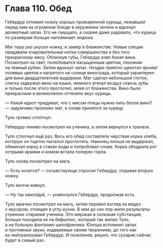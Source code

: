 # Глава 110. Обед

Гебердур отломил ножку хорошо прожаренной курицы, лежавшей перед ним на огромном блюде в окружении зелени и вдохнул ароматный запах. Его не смущало, а скорее даже радовало, что курица по размерам больше напоминает индюка. 

Маг пару раз укусил ножку, и замер в блаженстве. Новые специи придавали очаровательные нотки совершенства и без того прекрасному мясу. Облизнув губы, Гебердур взял бокал вина. Посмотрел на свет, полюбовался насыщенным цветом, похожим на темный рубин. Затем вдохнул запах. Ноздри приятно щекотал аромат полевых цветов и нагретого на солнце винограда, который характерен для вина двадцатилетней выдержки. Маг сделал небольшой глоток, слегка задержал вино на языке, немного втянул воздух сквозь зубы и только после этого проглотил, млея от блаженства. Вино было прекрасным и великолепно оттеняло вкус курицы.

— Какой идиот придумал, что с мясом птицы нужно пить белое вино? — задумчиво произнес маг, и снова принялся за курицу.

Туло громко сглотнул.

Гебердур лениво посмотрел на ученика, а затем вернулся к трапезе.

Туло сглотнул ещё раз. Весь его обед составляла черствая корка хлеба, которую он тщетно пытался проглотить. Наконец юноша не выдержал, обмакнул корку в стакан воды и попробовал снова. Корка ободрала рот острыми краями и комом встала поперек горла.

Туло снова посмотрел на мага.

— Есть хочется? — сочувствующе спросил Гебердур, отрывая вторую ножку.

Туло молча кивнул.

— Ну так наколдуй, — усмехнулся Гебердур, продолжая есть.

Туло мрачно посмотрел на мага, затем перевел взгляд на ведро с мусором, стоящее в углу кухни. В нем до сих пор жили результаты утренних стараний ученика. Это мерзкая и склизкая субстанция, больше походила не на бифштекс, который так желал Туло, а на больную фантазию шизофреника. Юноша вспомнил запах и противные звуки, издаваемые своим творением, до того как их нейтрализовал Гебердур. И позеленев, решил, что сухарик сейчас будет в самый раз.

